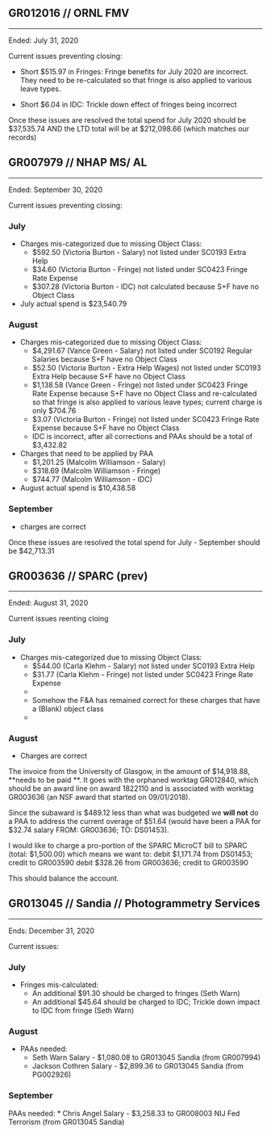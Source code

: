 


## GR012016 // ORNL FMV
---

Ended: July 31, 2020

Current issues preventing closing:

* Short $515.97 in Fringes: 
Fringe benefits for July 2020 are incorrect. They need to be re-calculated so that fringe is also applied to various leave types.

* Short $6.04 in IDC: Trickle down effect of fringes being incorrect

Once these issues are resolved the total spend for July 2020 should be $37,535.74 AND the LTD total will be at $212,098.66 (which matches our records)


## GR007979 // NHAP MS/ AL
---
Ended: September 30, 2020

Current issues preventing closing:

### July
* Charges mis-categorized due to missing Object Class:
	* $592.50 (Victoria Burton - Salary) not listed under SC0193 Extra Help
	* $34.60 (Victoria Burton - Fringe) not listed under SC0423 Fringe Rate Expense
	* $307.28 (Victoria Burton - IDC) not calculated because S+F have no Object Class
* July actual spend is $23,540.79

### August
* Charges mis-categorized due to missing Object Class:
	* $4,291.67 (Vance Green - Salary) not listed under SC0192 Regular Salaries because S+F have no Object Class
	* $52.50 (Victoria Burton - Extra Help Wages) not listed under SC0193 Extra Help because S+F have no Object Class
	* $1,138.58 (Vance Green - Fringe) not listed under SC0423 Fringe Rate Expense  because S+F have no Object Class and re-calculated so that fringe is also applied to various leave types; current charge is only $704.76
	* $3.07 (Victoria Burton - Fringe) not listed under SC0423 Fringe Rate Expense because S+F have no Object Class
	* IDC is incorrect, after all corrections and PAAs should be a total of $3,432.82
* Charges that need to be applied by PAA
	* $1,201.25 (Malcolm Williamson - Salary)
	* $318.69 (Malcolm Williamson - Fringe)
	* $744.77 (Malcolm Williamson - IDC)
* August actual spend is $10,438.58

### September
* charges are correct

Once these issues are resolved the total spend for July - September should be $42,713.31


## GR003636 // SPARC (prev)
---
Ended: August 31, 2020

Current issues reenting cloing

### July
* Charges mis-categorized due to missing Object Class:
	* $544.00 (Carla Klehm - Salary) not listed under SC0193 Extra Help
	* $31.77 (Carla Klehm - Fringe) not listed under SC0423 Fringe Rate Expense
	* 
	* Somehow the F&A has remained correct for these charges that have a (Blank) object class
	* 
### August
* Charges are correct

The invoice from the University of Glasgow, in the amount of $14,918.88, **needs to be paid **. It goes with the orphaned worktag GR012840, which should be an award line on award 1822110 and is associated with worktag GR003636 (an NSF award that started on 09/01/2018).

Since the subaward is $489.12 less than what was budgeted we **will not** do a PAA to address the current overage of $51.64 (would have been a PAA  for $32.74 salary   FROM: GR003636;   TO: DS01453).

I would like to charge a pro-portion of the SPARC MicroCT bill to SPARC (total: $1,500.00)
which means we want to:
debit $1,171.74 from DS01453; credit to GR003590
debit $328.26 from GR003636; credit to GR003590

This should balance the account.

## GR013045 // Sandia // Photogrammetry Services
---
Ends: December 31, 2020

Current issues:

### July
* Fringes mis-calculated:
	* An additional $91.30 should be charged to fringes (Seth Warn)
	* An additional $45.64 should be charged to IDC; Trickle down impact to IDC from fringe (Seth Warn)

### August
* PAAs needed:
	* Seth Warn Salary - $1,080.08 to GR013045 Sandia (from GR007994)
	* Jackson Cothren Salary - $2,899.36 to GR013045 Sandia (from PG002926)

### September
PAAs needed:
	* Chris Angel Salary - $3,258.33 to GR008003 NIJ Fed Terrorism (from GR013045 Sandia)

<!--stackedit_data:
eyJoaXN0b3J5IjpbLTc2MjAwNjk4MywtMjAzNzI5Njg4MCwxNT
IxMDAzNzk3LDE0NDkxMDExMzddfQ==
-->